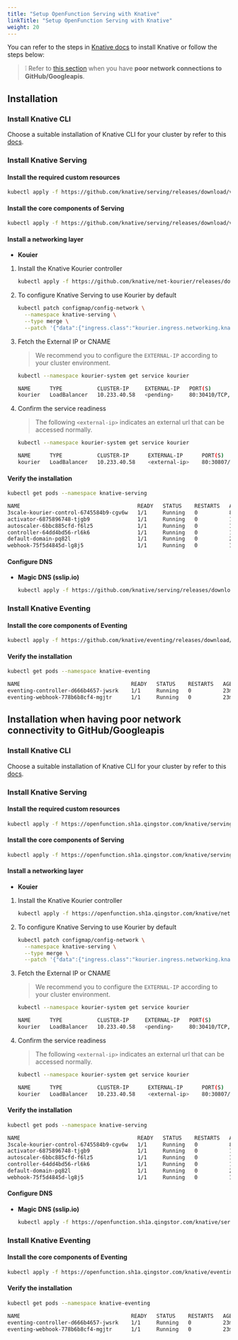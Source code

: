 ```yaml
---
title: "Setup OpenFunction Serving with Knative"
linkTitle: "Setup OpenFunction Serving with Knative"
weight: 20
---
```


You can refer to the steps in [Knative docs](https://knative.dev/docs/install/any-kubernetes-cluster/) to install Knative or follow the steps below:
> :grey_exclamation: Refer to [this section](#installation-when-having-poor-network-connectivity-to-githubgoogleapis) when you have **poor network connections to GitHub/Googleapis**.

## Installation

### Install Knative CLI

Choose a suitable installation of Knative CLI for your cluster by refer to this [docs](https://knative.dev/docs/client/install-kn/).

### Install Knative Serving

#### Install the required custom resources

```bash
kubectl apply -f https://github.com/knative/serving/releases/download/v0.23.0/serving-crds.yaml
```

#### Install the core components of Serving

```bash
kubectl apply -f https://github.com/knative/serving/releases/download/v0.23.0/serving-core.yaml
```

#### Install a networking layer

- **Kouier**

1. Install the Knative Kourier controller
   
    ```bash
    kubectl apply -f https://github.com/knative/net-kourier/releases/download/v0.23.0/kourier.yaml
    ```
2. To configure Knative Serving to use Kourier by default
   
    ```bash
    kubectl patch configmap/config-network \
      --namespace knative-serving \
      --type merge \
      --patch '{"data":{"ingress.class":"kourier.ingress.networking.knative.dev"}}'
    ```

3. Fetch the External IP or CNAME

    >We recommend you to configure the ```EXTERNAL-IP``` according to your cluster environment.
 
    ```bash
    kubectl --namespace kourier-system get service kourier
    
    NAME      TYPE           CLUSTER-IP     EXTERNAL-IP   PORT(S)                      AGE
    kourier   LoadBalancer   10.233.40.58   <pending>     80:30410/TCP,443:31324/TCP   3m38s
    ```

4. Confirm the service readiness
    
    >The following ```<external-ip>``` indicates an external url that can be accessed normally.

    ```bash
    kubectl --namespace kourier-system get service kourier
    
    NAME      TYPE           CLUSTER-IP      EXTERNAL-IP      PORT(S)                      AGE
    kourier   LoadBalancer   10.233.40.58    <external-ip>    80:30807/TCP,443:32762/TCP   18m
    ```

#### Verify the installation

```bash
kubectl get pods --namespace knative-serving

NAME                                     READY   STATUS    RESTARTS   AGE
3scale-kourier-control-6745584b9-cgv6w   1/1     Running   0          8m47s
activator-6875896748-tjgb9               1/1     Running   0          11m
autoscaler-6bbc885cfd-f6lz5              1/1     Running   0          11m
controller-64dd4bd56-rl6k6               1/1     Running   0          11m
default-domain-pq82l                     1/1     Running   0          2m2s
webhook-75f5d4845d-lg8j5                 1/1     Running   0          11m
```

#### Configure DNS

- **Magic DNS (sslip.io)**

    ```bash
    kubectl apply -f https://github.com/knative/serving/releases/download/v0.23.0/serving-default-domain.yaml
    ```

### Install Knative Eventing

#### Install the core components of Eventing

```bash
kubectl apply -f https://github.com/knative/eventing/releases/download/v0.23.0/eventing-core.yaml
```

#### Verify the installation

```bash
kubectl get pods --namespace knative-eventing

NAME                                   READY   STATUS    RESTARTS   AGE
eventing-controller-d666b4657-jwsrk    1/1     Running   0          23m
eventing-webhook-778b6b8cf4-mgjtr      1/1     Running   0          23m
```

## Installation when having poor network connectivity to GitHub/Googleapis

### Install Knative CLI

Choose a suitable installation of Knative CLI for your cluster by refer to this [docs](https://knative.dev/docs/client/install-kn/).

### Install Knative Serving

#### Install the required custom resources

```bash
kubectl apply -f https://openfunction.sh1a.qingstor.com/knative/serving/v0.23.0/serving-crds.yaml
```

#### Install the core components of Serving

```bash
kubectl apply -f https://openfunction.sh1a.qingstor.com/knative/serving/v0.23.0/serving-core.yaml
```

#### Install a networking layer

- **Kouier**

1. Install the Knative Kourier controller

    ```bash
    kubectl apply -f https://openfunction.sh1a.qingstor.com/knative/net-kourier/v0.23.0/kourier.yaml
    ```
2. To configure Knative Serving to use Kourier by default

    ```bash
    kubectl patch configmap/config-network \
      --namespace knative-serving \
      --type merge \
      --patch '{"data":{"ingress.class":"kourier.ingress.networking.knative.dev"}}'
    ```

3. Fetch the External IP or CNAME

   >We recommend you to configure the ```EXTERNAL-IP``` according to your cluster environment.

    ```bash
    kubectl --namespace kourier-system get service kourier
    
    NAME      TYPE           CLUSTER-IP     EXTERNAL-IP   PORT(S)                      AGE
    kourier   LoadBalancer   10.233.40.58   <pending>     80:30410/TCP,443:31324/TCP   3m38s
    ```

4. Confirm the service readiness

   >The following ```<external-ip>``` indicates an external url that can be accessed normally.

    ```bash
    kubectl --namespace kourier-system get service kourier
    
    NAME      TYPE           CLUSTER-IP      EXTERNAL-IP      PORT(S)                      AGE
    kourier   LoadBalancer   10.233.40.58    <external-ip>    80:30807/TCP,443:32762/TCP   18m
    ```

#### Verify the installation

```bash
kubectl get pods --namespace knative-serving

NAME                                     READY   STATUS    RESTARTS   AGE
3scale-kourier-control-6745584b9-cgv6w   1/1     Running   0          8m47s
activator-6875896748-tjgb9               1/1     Running   0          11m
autoscaler-6bbc885cfd-f6lz5              1/1     Running   0          11m
controller-64dd4bd56-rl6k6               1/1     Running   0          11m
default-domain-pq82l                     1/1     Running   0          2m2s
webhook-75f5d4845d-lg8j5                 1/1     Running   0          11m
```

#### Configure DNS

- **Magic DNS (sslip.io)**

    ```bash
    kubectl apply -f https://openfunction.sh1a.qingstor.com/knative/serving/v0.23.0/serving-default-domain.yaml
    ```

### Install Knative Eventing

#### Install the core components of Eventing

```bash
kubectl apply -f https://openfunction.sh1a.qingstor.com/knative/eventing/v0.23.0/eventing-core.yaml
```

#### Verify the installation

```bash
kubectl get pods --namespace knative-eventing

NAME                                   READY   STATUS    RESTARTS   AGE
eventing-controller-d666b4657-jwsrk    1/1     Running   0          23m
eventing-webhook-778b6b8cf4-mgjtr      1/1     Running   0          23m
```